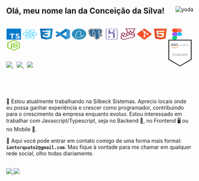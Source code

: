 <div style="display: inline_block">
  <img align="right" alt="yoda" src="https://badges.pufler.dev/visits/IanTorquato/IanTorquato">
  <h2>Olá, meu nome Ian da Conceição da Silva!</h2>
  </div>

<div style="display: inline_block">
  <br>
  
  <img align="center" alt="Typescript" height="30" width="40" src="https://raw.githubusercontent.com/devicons/devicon/master/icons/typescript/typescript-plain.svg">
  <img align="center" alt="ReactJS" height="30" width="40" src="https://raw.githubusercontent.com/devicons/devicon/master/icons/react/react-original.svg">
  <img align="center" alt="CSS" height="30" width="40" src="https://raw.githubusercontent.com/devicons/devicon/master/icons/css3/css3-original.svg">
  <img align="center" alt="VS Code" height="30" width="40" src="https://raw.githubusercontent.com/devicons/devicon/master/icons/vscode/vscode-original.svg">
  <img align="center" alt="Yarn" height="30" width="40" src="https://raw.githubusercontent.com/devicons/devicon/master/icons/yarn/yarn-original.svg">
  <img align="center" alt="Postgres" height="30" width="40" src="https://raw.githubusercontent.com/devicons/devicon/master/icons/postgresql/postgresql-original.svg">
  <img align="center" alt="Heroku" height="30" width="40" src="https://raw.githubusercontent.com/devicons/devicon/master/icons/heroku/heroku-original.svg">
  <img align="center" alt="Jest" height="30" width="40" src="https://raw.githubusercontent.com/devicons/devicon/master/icons/jest/jest-plain.svg">
  <img align="center" alt="Git" height="30" width="40" src="https://raw.githubusercontent.com/devicons/devicon/master/icons/git/git-original.svg">
  <img align="center" alt="HTML" height="30" width="40" src="https://raw.githubusercontent.com/devicons/devicon/master/icons/html5/html5-original.svg">
  <img align="center" alt="Figma" height="30" width="40" src="https://raw.githubusercontent.com/devicons/devicon/master/icons/figma/figma-original.svg">
  <img align="center" alt="Node" height="30" width="40" src="https://raw.githubusercontent.com/devicons/devicon/master/icons/nodejs/nodejs-original.svg">

  <img align="right" alt="yoda" src="./AWS - Academy Cloud Foundations Badge.png">
</div>

##

<div style="display: inline_block">
  <a href="https://app.rocketseat.com.br/me/iantorquato" target="_blank">
    <img height="32" src="https://brasiltech.shawee.io/img/support/LOGO-ROCKETSEAT.png" target="_blank">
  </a>
  &nbsp;
  <a href="https://www.instagram.com/iantorquato" target="_blank">
    <img height="32" src="https://img.shields.io/badge/-Instagram-%23E2243F?style=for-the-badge&logo=instagram&logoColor=white" target="_blank">
  </a>
  &nbsp;
  <a href="https://www.linkedin.com/in/iantorquato" target="_blank">
    <img height="32" src="https://img.shields.io/badge/-LinkedIn-%230077B5?style=for-the-badge&logo=linkedin&logoColor=white" target="_blank">
  </a>
</div>

<br/><br/><br/>

:office: Estou atualmente trabalhando na Silbeck Sistemas.
Aprecio locais onde eu possa ganhar experiência e crescer como programador, contribuindo para o crescimento da empresa enquanto evoluo.
Estou interessado em trabalhar com Javascript/Typescript, seja no Backend :file_folder:, no Frontend :desktop_computer: ou no Mobile :iphone:. <br/>

:speech_balloon: Aqui você pode entrar em contato comigo de uma forma mais formal: **`iantorquato2@gmail.com`**.
Mas fique à vontade para me chamar em qualquer rede social, olho todas diariamente.

<br/>

<div>
  <a href="https://github.com/iantorquato">
  <img height="180rem" src="https://github-readme-stats.vercel.app/api?username=iantorquato&theme=tokyonight&show_icons=true&include_all_commits=true&count_private=true" />
  <img height="180rem" src="https://github-readme-stats.vercel.app/api/top-langs/?username=iantorquato&theme=tokyonight&layout=compact" />
</div>
